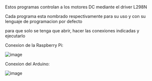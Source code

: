 Estos programas controlan a los motores DC mediante el driver L298N

Cada programa esta nombrado respectivamente para su uso y con su lenguaje de programacion por defecto

para que solo se tenga que abrir, hacer las conexiones indicadas y ejecutarlo

Conexion de la Raspberry Pi:

![image](https://github.com/Santino123121/Motores/assets/147212080/4da8da87-5798-4277-b45f-df975ecea586)

Conexion del Arduino:

![image](https://github.com/Santino123121/Motores/assets/147212080/3018e979-c345-4508-b0db-28703a195650)

